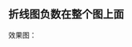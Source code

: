 <!--
 * @Descripttion: 
 * @version: 
 * @Author: yanghui
 * @Date: 2020-12-23 13:13:37
 * @LastEditors: yanghui
 * @LastEditTime: 2020-12-31 17:32:01
-->
## 折线图负数在整个图上面
效果图：